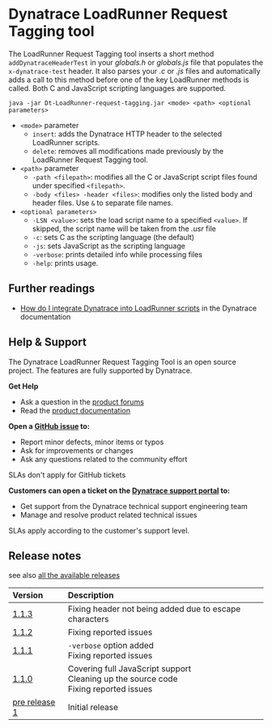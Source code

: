 <a name="project" />

# Dynatrace LoadRunner Request Tagging tool

The LoadRunner Request Tagging tool inserts a short method `addDynatraceHeaderTest` in your _globals.h_ or _globals.js_ file that populates the `x-dynatrace-test` header.
It also parses your _.c_ or _.js_ files and automatically adds a call to this method before one of the key LoadRunner methods is called.
Both C and JavaScript scripting languages are supported.

    java -jar Dt-LoadRunner-request-tagging.jar <mode> <path> <optional parameters>

- `<mode>` parameter
	- `insert`: adds the Dynatrace HTTP header to the selected LoadRunner scripts.
	- `delete`: removes all modifications made previously by the LoadRunner Request Tagging tool.
- `<path>` parameter
	- `-path <filepath>`: modifies all the C or JavaScript script files found under specified `<filepath>`.
	- `-body <files> -header <files>`: modifies only the listed body and header files. Use `&` to separate file names.
- `<optional parameters>`
	- `-LSN <value>`: sets the load script name to a specified `<value>`. If skipped, the script name will be taken from the _.usr_ file
	- `-c`: sets C as the scripting language (the default)
	- `-js`: sets JavaScript as the scripting language
	- `-verbose`: prints detailed info while processing files
	- `-help`: prints usage.

<a name="furtherreading" />

## Further readings

* <a href="http://www.dynatrace.com/support/help/integrations/test-automation-frameworks/how-do-i-integrate-dynatrace-into-loadrunner-scripts/" target="_blank">How do I integrate Dynatrace into LoadRunner scripts</a> in the Dynatrace documentation

<a name="help" />

## Help & Support

The Dynatrace LoadRunner Request Tagging Tool is an open source project. The features are fully supported by Dynatrace. 

**Get Help**
* Ask a question in the <a href="https://answers.dynatrace.com/spaces/482/view.html" target="_blank">product forums</a>
* Read the <a href="https://www.dynatrace.com/support/help/integrations/test-automation-frameworks/how-do-i-integrate-dynatrace-into-loadrunner-scripts/" target="_blank">product documentation</a>

**Open a <a href="https://github.com/Dynatrace/Dynatrace-LoadRunner-Request-Tagging/issues">GitHub issue</a> to:**
* Report minor defects, minor items or typos
* Ask for improvements or changes
* Ask any questions related to the community effort

SLAs don't apply for GitHub tickets

**Customers can open a ticket on the <a href="https://support.dynatrace.com/supportportal/" target="_blank">Dynatrace support portal</a> to:**
* Get support from the Dynatrace technical support engineering team
* Manage and resolve product related technical issues

SLAs apply according to the customer's support level.

<a name="releasenotes" />

## Release notes

see also <a href="https://github.com/Dynatrace/Dynatrace-LoadRunner-Request-Tagging/releases" target="_blank">all the available releases</a>

|Version|Description                            |
|:------|:--------------------------------------|
|[1.1.3](https://github.com/Dynatrace/Dynatrace-LoadRunner-Request-Tagging/releases/tag/1.1.3)  |Fixing header not being added due to escape characters|
|[1.1.2](https://github.com/Dynatrace/Dynatrace-LoadRunner-Request-Tagging/releases/tag/1.1.2)  |Fixing reported issues|
|[1.1.1](https://github.com/Dynatrace/Dynatrace-LoadRunner-Request-Tagging/releases/tag/1.1.1)  |`-verbose` option added<br/>Fixing reported issues|
|[1.1.0](https://github.com/Dynatrace/Dynatrace-LoadRunner-Request-Tagging/releases/tag/1.1.0)  |Covering full JavaScript support<br/>Cleaning up the source code<br/>Fixing reported issues|
|[pre release 1](https://github.com/Dynatrace/Dynatrace-LoadRunner-Request-Tagging/releases/tag/pre-release-1)|Initial release|
